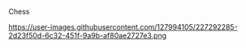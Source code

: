 Chess

https://user-images.githubusercontent.com/127994105/227292285-2d23f50d-6c32-451f-9a9b-af80ae2727e3.png
